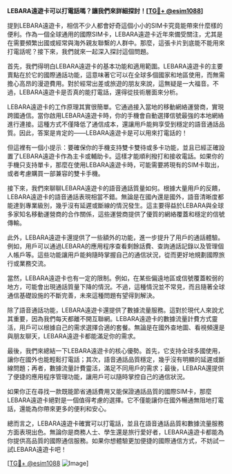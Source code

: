 **LEBARA遠遊卡可以打電話嗎？讓我們來詳細探討！[[TG💪+ @esim1088](https://t.me/s/esim1088)]**

提到LEBARA遠遊卡，相信不少人都會好奇這個小小的SIM卡究竟能帶來什麼樣的便利。作為一個全球通用的國際SIM卡，LEBARA遠遊卡近年來備受關注，尤其是在需要頻繁出國或經常與海外親友聯繫的人群中。那麼，這張卡片到底能不能用來打電話呢？接下來，我們就來一起深入探討這個問題。

首先，我們得明白LEBARA遠遊卡的基本功能和適用範圍。LEBARA遠遊卡的主要賣點在於它的國際通話功能，這意味著它可以在全球多個國家和地區使用，而無需擔心高昂的漫遊費用。對於經常出差或旅遊的朋友來說，這無疑是一大福音。不過，LEBARA遠遊卡是否真的能打電話，還得從技術層面來分析。

LEBARA遠遊卡的工作原理其實很簡單。它通過接入當地的移動網絡運營商，實現跨國通信。當你啟用LEBARA遠遊卡時，你的手機會自動選擇信號最強的本地網絡進行連接。這種方式不僅降低了通信成本，還讓用戶能夠享受到穩定的語音通話品質。因此，答案是肯定的——LEBARA遠遊卡是可以用來打電話的！

但這裡有一個小提示：要確保你的手機支持雙卡雙待或多卡功能，並且已經正確設置了LEBARA遠遊卡作為主卡或輔助卡。這樣才能順利撥打和接收電話。如果你的手機只支持單卡，那麼在使用LEBARA遠遊卡時，可能需要將現有的SIM卡取出，或者考慮購買一部兼容的雙卡手機。

接下來，我們來聊聊LEBARA遠遊卡的語音通話質量如何。根據大量用戶的反饋，LEBARA遠遊卡的語音通話表現相當不錯。無論是在國內還是國外，語音清晰度都能達到專業級別，幾乎沒有延遲或斷線的情況發生。這主要得益於LEBARA與全球多家知名移動運營商的合作關係，這些運營商提供了優質的網絡覆蓋和穩定的信號傳輸。

此外，LEBARA遠遊卡還提供了一些額外的功能，進一步提升了用戶的通話體驗。例如，用戶可以通過LEBARA的應用程序查看剩餘話費、查詢通話記錄以及管理個人帳戶等。這些功能讓用戶能夠隨時掌握自己的通信狀況，從而更好地規劃國際旅行或業務交流。

當然，LEBARA遠遊卡也有一定的限制。例如，在某些偏遠地區或信號覆蓋較弱的地方，可能會出現通話質量下降的情況。不過，這種情況並不常見，而且隨著全球通信基礎設施的不斷完善，未來這種問題有望得到解決。

除了語音通話功能，LEBARA遠遊卡還提供了數據流量服務。這對於現代人來說尤其重要，因為我們每天都離不開互聯網。LEBARA遠遊卡的數據流量計費方式靈活，用戶可以根據自己的需求選擇合適的套餐。無論是在國外查地圖、看視頻還是與朋友聊天，LEBARA遠遊卡都能滿足你的需求。

最後，我們來總結一下LEBARA遠遊卡的核心優勢。首先，它支持全球多國使用，讓你在國外也能輕鬆打電話；其次，語音通話品質穩定，幾乎沒有明顯的延遲或斷線問題；再者，數據流量計費靈活，滿足不同用戶的需求；最後，LEBARA還提供了便捷的應用程序管理功能，讓用戶可以隨時掌控自己的通信狀況。

如果你正在尋找一款既能節省通話費用又能保證通話品質的國際SIM卡，那麼LEBARA遠遊卡絕對是一個值得考慮的選擇。它不僅能讓你在國外暢通無阻地打電話，還能為你帶來更多的便利和安心。

總而言之，LEBARA遠遊卡確實可以打電話，並且在語音通話品質和數據流量服務方面表現出色。無論你是商務人士、學生還是旅行愛好者，LEBARA遠遊卡都能為你提供高品質的國際通信服務。如果你想體驗更加便捷的國際通信方式，不妨試一試LEBARA遠遊卡吧！

[[TG💪+ @esim1088](https://t.me/s/esim1088) ![Image](https://i.postimg.cc/4NQfJmqS/Snipaste-2025-05-13-00-14-12.png)]